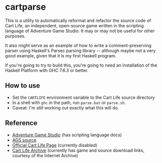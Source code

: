 cartparse
=========

This is a utility to automatically reformat and refactor the source code of
Cart Life, an independent, open-source game written in the scripting language
of Adventure Game Studio.  It may or may not be useful for other purposes.

It also might serve as an example of how to write a comment-preserving parser
using Haskell's Parsec parsing library -- although maybe not a very good
example, given that it is my first Haskell program.

If you're going to try to build this, you're going to need an installation of
the Haskell Platform with GHC 7.6.3 or better.

How to use
----------

* Set the `CARTLIFE` environment variable to the Cart Life source directory
* In a shell with `ghc` in the path, run `parse.bat` or `parse.sh`.
* Caveat: I'm still working out exactly what this will do.

Reference
---------

* [Adventure Game Studio](http://www.adventuregamestudio.co.uk/) (has scripting language docs)
* [AGS source](https://github.com/adventuregamestudio/ags)
* [Official Cart Life Page](http://richardhofmeier.com/cartlife) (currently disabled)
* [Cart Life Archive](http://web.archive.org/web/20140407090725/http://www.richardhofmeier.com/cartlife/) (currently has game and source download links, courtesy of the Internet Archive)
